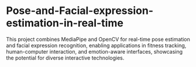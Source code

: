 # Pose-and-Facial-expression-estimation-in-real-time
This project combines MediaPipe and OpenCV for real-time pose estimation and facial expression recognition, enabling applications in fitness tracking, human-computer interaction, and emotion-aware interfaces, showcasing the potential for diverse interactive technologies.
